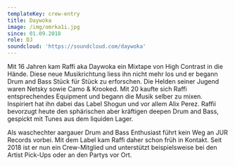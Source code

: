 ```yaml
---
templateKey: crew-entry
title: Daywoka
image: /img/omrka1i.jpg
since: 01.09.2018
role: DJ
soundcloud: 'https://soundcloud.com/daywoka'
---
```

Mit 16 Jahren kam Raffi aka Daywoka ein Mixtape von High Contrast in die Hände. Diese neue Musikrichtung liess ihn nicht mehr los und er begann Drum and Bass Stück für Stück zu erforschen. Die Helden seiner Jugend waren Netsky sowie Camo & Krooked. Mit 20 kaufte sich Raffi entsprechendes Equipment und begann die Musik selber zu mixen. Inspiriert hat ihn dabei das Label Shogun und vor allem Alix Perez. Raffii bevorzugt heute den sphärischen aber kräftigen deepen Drum and Bass, gespickt mit Tunes aus dem liquiden Lager. 

Als waschechter aargauer Drum and Bass Enthusiast führt kein Weg an JUR Records vorbei. Mit dem Label kam Raffi daher schon früh in Kontakt. Seit 2018 ist er nun ein Crew-Mitglied und unterstützt beispielsweise bei den Artist Pick-Ups oder an den Partys vor Ort.

